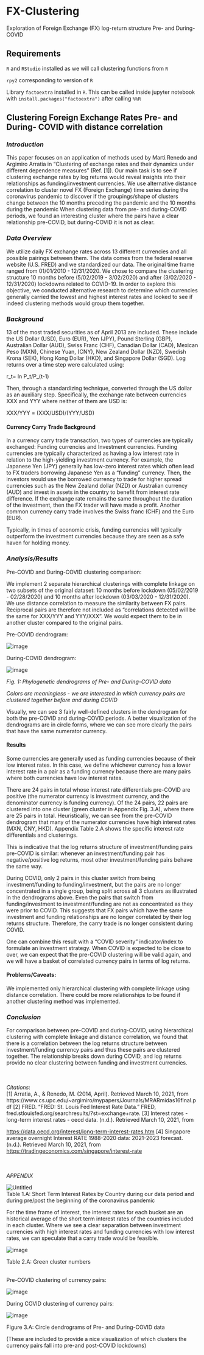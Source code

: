 # FX-Clustering
Exploration of Foreign Exchange (FX) log-return structure Pre- and During- COVID

## Requirements
`R` and `RStudio` installed as we will call clustering functions from `R`

`rpy2` corresponding to version of `R`

Library `factoextra` installed in `R`. This can be called inside jupyter notebook with `install.packages("factoextra")` after calling `%%R`

## Clustering Foreign Exchange Rates Pre- and During- COVID with distance correlation
### <em>Introduction</em>

This paper focuses on an application of methods used by Martί Renedo and Argimiro Arratia in “Clustering of exchange rates and their dynamics under different dependence measures” (Ref. [1]). Our main task is to see if clustering exchange rates by log returns would reveal insights into their relationships as funding/investment currencies. We use alternative distance correlation to cluster novel FX (Foreign Exchange) time series during the coronavirus pandemic to discover if the groupings/shape of clusters change between the 10 months preceding the pandemic and the 10 months during the pandemic When clustering data from pre- and during-COVID periods, we found an interesting cluster where the pairs have a clear relationship pre-COVID, but during-COVID it is not as clear.

### <em>Data Overview</em>

We utilize daily FX exchange rates across 13 different currencies and all possible pairings between them. The data comes from the federal reserve website (U.S. FRED) and we standardized our data. The original time frame ranged from 01/01/2010 - 12/31/2020. We chose to compare the clustering structure 10 months before (5/02/2019 - 3/02/2020) and after (3/02/2020 - 12/31/2020) lockdowns related to COVID-19. In order to explore this objective, we conducted alternative research to determine which currencies generally carried the lowest and highest interest rates and looked to see if indeed clustering methods would group them together.

### <em>Background</em>

13 of the most traded securities as of April 2013 are included. These include the US Dollar (USD), Euro (EUR), Yen (JPY), Pound Sterling (GBP), Australian Dollar (AUD), Swiss Franc (CHF), Canadian Dollar (CAD), Mexican Peso (MXN), Chinese Yuan, (CNY), New Zealand Dollar (NZD), Swedish Krona (SEK), Hong Kong Dollar (HKD), and Singapore Dollar (SGD). Log returns over a time step were calculated using:

r_t= ln  P_t/P_(t-1)   

Then, through a standardizing technique, converted through the US dollar as an auxiliary step. Specifically, the exchange rate between currencies XXX and YYY where neither of them are USD is:

XXX/YYY =  (XXX/USD)/(YYY/USD)

#### Currency Carry Trade Background

In a currency carry trade transaction, two types of currencies are typically exchanged: Funding currencies and Investment currencies. Funding currencies are typically characterized as having a low interest rate in relation to the high-yielding investment currency. For example, the Japanese Yen (JPY) generally has low-zero interest rates which often lead to FX traders borrowing Japanese Yen as a “funding” currency. Then, the investors would use the borrowed currency to trade for higher spread currencies such as the New Zealand dollar (NZD) or Australian currency (AUD) and invest in assets in the country to benefit from interest rate difference. If the exchange rate remains the same throughout the duration of the investment, then the FX trader will have made a profit.  Another common currency carry trade involves the Swiss franc (CHF) and the Euro (EUR).

Typically, in times of economic crisis, funding currencies will typically outperform the investment currencies because they are seen as a safe haven for holding money.

### <em>Analysis/Results</em> 

Pre-COVID and During-COVID clustering comparison:

We implement 2 separate hierarchical clusterings with complete linkage on two subsets of the original dataset: 10 months before lockdown (05/02/2019 - 02/28/2020) and 10 months after lockdown (03/03/2020 - 12/31/2020). We use distance correlation to measure the similarity between FX pairs. Reciprocal pairs are therefore not included as “correlations detected will be the same for XXX/YYY and YYY/XXX”. We would expect them to be in another cluster compared to the original pairs.

Pre-COVID dendrogram:				

![image](https://user-images.githubusercontent.com/54465320/190936480-8d00bfc1-9ede-4917-915c-1031792553ae.png)

During-COVID dendrogram:

![image](https://user-images.githubusercontent.com/54465320/190936485-634d518f-54f7-46c8-92e5-ec6d3ca90496.png)

<em>Fig. 1: Phylogenetic dendrograms of Pre- and During-COVID data</em>

<em>Colors are meaningless - we are interested in which currency pairs are clustered together before and during COVID</em>

Visually, we can see 3 fairly well-defined clusters in the dendrogram for both the pre-COVID and during-COVID periods. A better visualization of the dendrograms are in circle forms, where we can see more clearly the pairs that have the same numerator currency.

#### Results

Some currencies are generally used as funding currencies because of their low interest rates. In this case, we define whichever currency has a lower interest rate in a pair as a funding currency because there are many pairs where both currencies have low interest rates. 

There are 24 pairs in total whose interest rate differentials pre-COVID are positive (the numerator currency is investment currency, and the denominator currency is funding currency). Of the 24 pairs, 22 pairs are clustered into one cluster (green cluster in Appendix Fig. 3.A), where there are 25 pairs in total. Heuristically, we can see from the pre-COVID dendrogram that many of the numerator currencies have high interest rates (MXN, CNY, HKD). Appendix Table 2.A shows the specific interest rate differentials and clusterings.

This is indicative that the log returns structure of investment/funding pairs pre-COVID is similar: whenever an investment/funding pair has negative/positive log returns, most other investment/funding pairs behave the same way.

During COVID, only 2 pairs in this cluster switch from being investment/funding to funding/investment, but the pairs are no longer concentrated in a single group, being split across all 3 clusters as illustrated in the dendrograms above.  Even the pairs that switch from funding/investment to investment/funding are not as concentrated as they were prior to COVID. This suggests that FX pairs which have the same investment and funding relationships are no longer correlated by their log returns structure. Therefore, the carry trade is no longer consistent during COVID.

One can combine this result with a “COVID severity” indicator/index to formulate an investment strategy. When COVID is expected to be close to over, we can expect that the pre-COVID clustering will be valid again, and we will have a basket of correlated currency pairs in terms of log returns.

#### Problems/Caveats:

We implemented only hierarchical clustering with complete linkage using distance correlation. There could be more relationships to be found if another clustering method was implemented.

### <em>Conclusion</em>

For comparison between pre-COVID and during-COVID, using hierarchical clustering with complete linkage and distance correlation, we found that there is a correlation between the log returns structure between investment/funding currency pairs and thus these pairs are clustered together. The relationship breaks down during COVID, and log returns provide no clear clustering between funding and investment currencies.

</br>
</br>
<em>Citations</em>:
</br>
[1] Arratia, A., & Renedo, M. (2014, April). Retrieved March 10, 2021, from 
https://www.cs.upc.edu/~argimiro/mypapers/Journals/MRARmidas16final.pdf
[2] FRED. “FRED: St. Louis Fed Interest Rate Data.” FRED, 
fred.stlouisfed.org/searchresults/?st=exchange+rate. 
[3] Interest rates - long-term interest rates - oecd data. (n.d.). Retrieved March 10, 2021, from 

https://data.oecd.org/interest/long-term-interest-rates.htm
[4] Singapore average overnight Interest RATE 1988-2020 data: 2021-2023 forecast. (n.d.). 
Retrieved March 10, 2021, from https://tradingeconomics.com/singapore/interest-rate

</br>
</br>
<em>APPENDIX</em>

![Untitled](https://user-images.githubusercontent.com/54465320/190936783-b2a51c86-ad6f-4bc4-a3cf-c34377e43a0b.png)
</br>
Table 1.A: Short Term Interest Rates by Country during our data period and during pre/post the beginning of the coronavirus pandemic

For the time frame of interest, the interest rates for each bucket are an historical average of the short term interest rates of the countries included in each cluster. Where we see a clear separation between investment currencies with high interest rates and funding currencies with low interest rates, we can speculate that a carry trade would be feasible.

![image](https://user-images.githubusercontent.com/54465320/190936860-4b86fa9e-838f-44ba-9abc-891d4aca1019.png)

Table 2.A: Green cluster numbers

</br>
Pre-COVID clustering of currency pairs:

![image](https://user-images.githubusercontent.com/54465320/190936882-46190c09-09c2-4d97-a4ec-1033835c4f9d.png)

During COVID clustering of currency pairs:

![image](https://user-images.githubusercontent.com/54465320/190936932-d1ebb9f5-1a31-4980-a1a1-12aa9f91edf4.png)

Figure 3.A: Circle dendrograms of Pre- and During-COVID data

(These are included to provide a nice visualization of which clusters the currency pairs fall into pre-and post-COVID lockdowns)
